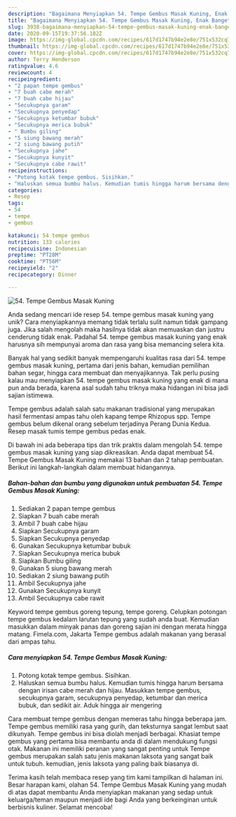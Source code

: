```yaml
---
description: "Bagaimana Menyiapkan 54. Tempe Gembus Masak Kuning, Enak Banget"
title: "Bagaimana Menyiapkan 54. Tempe Gembus Masak Kuning, Enak Banget"
slug: 3938-bagaimana-menyiapkan-54-tempe-gembus-masak-kuning-enak-banget
date: 2020-09-15T19:37:56.182Z
image: https://img-global.cpcdn.com/recipes/617d1747b94e2e8e/751x532cq70/54-tempe-gembus-masak-kuning-foto-resep-utama.jpg
thumbnail: https://img-global.cpcdn.com/recipes/617d1747b94e2e8e/751x532cq70/54-tempe-gembus-masak-kuning-foto-resep-utama.jpg
cover: https://img-global.cpcdn.com/recipes/617d1747b94e2e8e/751x532cq70/54-tempe-gembus-masak-kuning-foto-resep-utama.jpg
author: Terry Henderson
ratingvalue: 4.6
reviewcount: 4
recipeingredient:
- "2 papan tempe gembus"
- "7 buah cabe merah"
- "7 buah cabe hijau"
- "Secukupnya garam"
- "Secukupnya penyedap"
- "Secukupnya ketumbar bubuk"
- "Secukupnya merica bubuk"
- " Bumbu giling"
- "5 siung bawang merah"
- "2 siung bawang putih"
- "Secukupnya jahe"
- "Secukupnya kunyit"
- "Secukupnya cabe rawit"
recipeinstructions:
- "Potong kotak tempe gembus. Sisihkan."
- "Haluskan semua bumbu halus. Kemudian tumis hingga harum bersama dengan irisan cabe merah dan hijau. Masukkan tempe gembus, secukupnya garam, secukupnya penyedap, ketumbar dan merica bubuk, dan sedikit air. Aduk hingga air mengering"
categories:
- Resep
tags:
- 54
- tempe
- gembus

katakunci: 54 tempe gembus 
nutrition: 133 calories
recipecuisine: Indonesian
preptime: "PT28M"
cooktime: "PT56M"
recipeyield: "2"
recipecategory: Dinner

---
```



![54. Tempe Gembus Masak Kuning](https://img-global.cpcdn.com/recipes/617d1747b94e2e8e/751x532cq70/54-tempe-gembus-masak-kuning-foto-resep-utama.jpg)

Anda sedang mencari ide resep 54. tempe gembus masak kuning yang unik? Cara menyiapkannya memang tidak terlalu sulit namun tidak gampang juga. Jika salah mengolah maka hasilnya tidak akan memuaskan dan justru cenderung tidak enak. Padahal 54. tempe gembus masak kuning yang enak harusnya sih mempunyai aroma dan rasa yang bisa memancing selera kita.

Banyak hal yang sedikit banyak mempengaruhi kualitas rasa dari 54. tempe gembus masak kuning, pertama dari jenis bahan, kemudian pemilihan bahan segar, hingga cara membuat dan menyajikannya. Tak perlu pusing kalau mau menyiapkan 54. tempe gembus masak kuning yang enak di mana pun anda berada, karena asal sudah tahu triknya maka hidangan ini bisa jadi sajian istimewa.

Tempe gembus adalah salah satu makanan tradisional yang merupakan hasil fermentasi ampas tahu oleh kapang tempe Rhizopus spp. Tempe gembus belum dikenal orang sebelum terjadinya Perang Dunia Kedua. Resep masak tumis tempe gembus pedas enak.


Di bawah ini ada beberapa tips dan trik praktis dalam mengolah 54. tempe gembus masak kuning yang siap dikreasikan. Anda dapat membuat 54. Tempe Gembus Masak Kuning memakai 13 bahan dan 2 tahap pembuatan. Berikut ini langkah-langkah dalam membuat hidangannya.

<!--inarticleads1-->

##### Bahan-bahan dan bumbu yang digunakan untuk pembuatan 54. Tempe Gembus Masak Kuning:

1. Sediakan 2 papan tempe gembus
1. Siapkan 7 buah cabe merah
1. Ambil 7 buah cabe hijau
1. Siapkan Secukupnya garam
1. Siapkan Secukupnya penyedap
1. Gunakan Secukupnya ketumbar bubuk
1. Siapkan Secukupnya merica bubuk
1. Siapkan  Bumbu giling
1. Gunakan 5 siung bawang merah
1. Sediakan 2 siung bawang putih
1. Ambil Secukupnya jahe
1. Gunakan Secukupnya kunyit
1. Ambil Secukupnya cabe rawit


Keyword tempe gembus goreng tepung, tempe goreng. Celupkan potongan tempe gembus kedalam larutan tepung yang sudah anda buat. Kemudian masukkan dalam minyak panas dan goreng sajian ini dengan merata hingga matang. Fimela.com, Jakarta Tempe gembus adalah makanan yang berasal dari ampas tahu. 

<!--inarticleads2-->

##### Cara menyiapkan 54. Tempe Gembus Masak Kuning:

1. Potong kotak tempe gembus. Sisihkan.
1. Haluskan semua bumbu halus. Kemudian tumis hingga harum bersama dengan irisan cabe merah dan hijau. Masukkan tempe gembus, secukupnya garam, secukupnya penyedap, ketumbar dan merica bubuk, dan sedikit air. Aduk hingga air mengering


Cara membuat tempe gembus dengan memeras tahu hingga beberapa jam. Tempe gembus memiliki rasa yang gurih, dan teksturnya sangat lembut saat dikunyah. Tempe gembus ini bisa diolah menjadi berbagai. Khasiat tempe gembus yang pertama bisa membantu anda di dalam mendukung fungsi otak. Makanan ini memiliki peranan yang sangat penting untuk Tempe gembus merupakan salah satu jenis makanan laksota yang sangat baik untuk tubuh. kemudian, jenis laksota yang paling baik biasanya di. 

Terima kasih telah membaca resep yang tim kami tampilkan di halaman ini. Besar harapan kami, olahan 54. Tempe Gembus Masak Kuning yang mudah di atas dapat membantu Anda menyiapkan makanan yang sedap untuk keluarga/teman maupun menjadi ide bagi Anda yang berkeinginan untuk berbisnis kuliner. Selamat mencoba!
